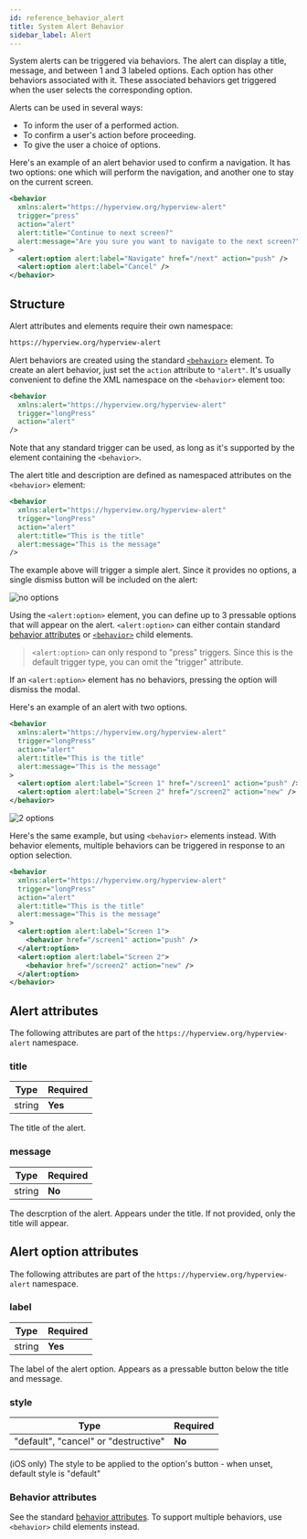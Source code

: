 ```yaml
---
id: reference_behavior_alert
title: System Alert Behavior
sidebar_label: Alert
---
```


System alerts can be triggered via behaviors. The alert can display a title, message, and between 1 and 3 labeled options. Each option has other behaviors associated with it. These associated behaviors get triggered when the user selects the corresponding option.

Alerts can be used in several ways:

- To inform the user of a performed action.
- To confirm a user's action before proceeding.
- To give the user a choice of options.

Here's an example of an alert behavior used to confirm a navigation. It has two options: one which will perform the navigation, and another one to stay on the current screen.

```xml
<behavior
  xmlns:alert="https://hyperview.org/hyperview-alert"
  trigger="press"
  action="alert"
  alert:title="Continue to next screen?"
  alert:message="Are you sure you want to navigate to the next screen?"
>
  <alert:option alert:label="Navigate" href="/next" action="push" />
  <alert:option alert:label="Cancel" />
</behavior>
```

## Structure

Alert attributes and elements require their own namespace:

```html
https://hyperview.org/hyperview-alert
```

Alert behaviors are created using the standard [`<behavior>`](/docs/reference_behavior) element. To create an alert behavior, just set the `action` attribute to `"alert"`. It's usually convenient to define the XML namespace on the `<behavior>` element too:

```xml
<behavior
  xmlns:alert="https://hyperview.org/hyperview-alert"
  trigger="longPress"
  action="alert"
/>
```

Note that any standard trigger can be used, as long as it's supported by the element containing the `<behavior>`.

The alert title and description are defined as namespaced attributes on the `<behavior>` element:

```xml
<behavior
  xmlns:alert="https://hyperview.org/hyperview-alert"
  trigger="longPress"
  action="alert"
  alert:title="This is the title"
  alert:message="This is the message"
/>
```

The example above will trigger a simple alert. Since it provides no options, a single dismiss button will be included on the alert:

![no options](/img/reference_behavior_alert1.png)

Using the `<alert:option>` element, you can define up to 3 pressable options that will appear on the alert. `<alert:option>` can either contain standard [behavior attributes](/docs/reference_behavior_attributes) or [`<behavior>`](/docs/reference_behavior) child elements.

> `<alert:option>` can only respond to "press" triggers. Since this is the default trigger type, you can omit the "trigger" attribute.

If an `<alert:option>` element has no behaviors, pressing the option will dismiss the modal.

Here's an example of an alert with two options.

```xml
<behavior
  xmlns:alert="https://hyperview.org/hyperview-alert"
  trigger="longPress"
  action="alert"
  alert:title="This is the title"
  alert:message="This is the message"
>
  <alert:option alert:label="Screen 1" href="/screen1" action="push" />
  <alert:option alert:label="Screen 2" href="/screen2" action="new" />
</behavior>
```

![2 options](/img/reference_behavior_alert2.png)

Here's the same example, but using `<behavior>` elements instead. With behavior elements, multiple behaviors can be triggered in response to an option selection.

```xml
<behavior
  xmlns:alert="https://hyperview.org/hyperview-alert"
  trigger="longPress"
  action="alert"
  alert:title="This is the title"
  alert:message="This is the message"
>
  <alert:option alert:label="Screen 1">
    <behavior href="/screen1" action="push" />
  </alert:option>
  <alert:option alert:label="Screen 2">
    <behavior href="/screen2" action="new" />
  </alert:option>
</behavior>
```

## Alert attributes

The following attributes are part of the `https://hyperview.org/hyperview-alert` namespace.

### title

| Type   | Required |
| ------ | -------- |
| string | **Yes**  |

The title of the alert.

### message

| Type   | Required |
| ------ | -------- |
| string | **No**   |

The descrption of the alert. Appears under the title. If not provided, only the title will appear.

## Alert option attributes

The following attributes are part of the `https://hyperview.org/hyperview-alert` namespace.

### label

| Type   | Required |
| ------ | -------- |
| string | **Yes**  |

The label of the alert option. Appears as a pressable button below the title and message.

### style

| Type                                 | Required |
| ------------------------------------ | -------- |
| "default", "cancel" or "destructive" | **No**   |

(iOS only) The style to be applied to the option's button - when unset, default style is "default"

### Behavior attributes

See the standard [behavior attributes](/docs/reference_behavior_attributes). To support multiple behaviors, use `<behavior>` child elements instead.
